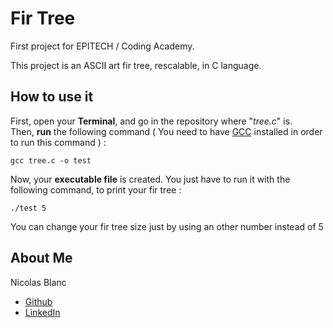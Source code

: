 # Fir Tree

First project for EPITECH / Coding Academy.

This project is an ASCII art fir tree, rescalable, in C language.

## How to use it

First, open your **Terminal**, and go in the repository where "_tree.c_" is.  
Then, **run** the following command ( You need to have [GCC](https://gcc.gnu.org/install/) installed in order to run this command ) : 
```
gcc tree.c -o test
```
Now, your **executable file** is created. You just have to run it with the following command, to print your fir tree :
```
./test 5
```
You can change your fir tree size just by using an other number instead of 5

## About Me

Nicolas Blanc

* [Github](https://github.com/Nicolasb04)
* [LinkedIn](https://www.linkedin.com/in/nicolas-blanc04/)
